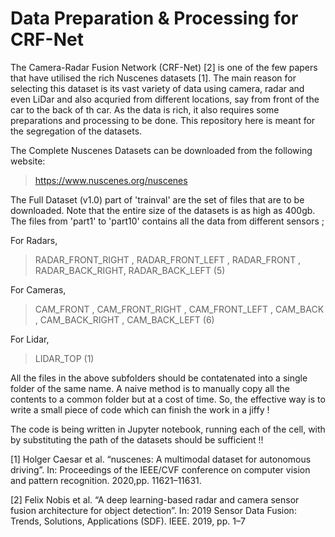# Data Preparation & Processing for CRF-Net
The Camera-Radar Fusion Network (CRF-Net) [2] is one of the few papers that have utilised the rich Nuscenes datasets [1]. The main reason for selecting this dataset is its vast variety of data using camera, radar and even LiDar and also acquried from different locations, say from front of the car to the back of th car. As the data is rich, it also requires some preparations and processing to be done. This repository here is meant for the segregation of the datasets. 

The Complete Nuscenes Datasets can be downloaded from the following website: 
> https://www.nuscenes.org/nuscenes

The Full Dataset (v1.0) part of 'trainval' are the set of files that are to be downloaded. Note that the entire size of the datasets is as high as 400gb. 
The files from 'part1' to 'part10' contains all the data from different sensors ;

For Radars, 
> RADAR_FRONT_RIGHT , RADAR_FRONT_LEFT , RADAR_FRONT , RADAR_BACK_RIGHT, RADAR_BACK_LEFT (5)

For Cameras, 
> CAM_FRONT , CAM_FRONT_RIGHT , CAM_FRONT_LEFT , CAM_BACK , CAM_BACK_RIGHT , CAM_BACK_LEFT (6)

For Lidar, 
>LIDAR_TOP (1)

All the files in the above subfolders should be contatenated into a single folder of the same name. A naive method is to manually copy all the contents to a common folder but at a cost of time. So, the effective way is to write a small piece of code which can finish the work in a jiffy ! 

The code is being written in Jupyter notebook, running each of the cell, with by substituting the path of the datasets should be sufficient !! 



[1] Holger Caesar et al. “nuscenes: A multimodal dataset for autonomous driving”. In: Proceedings of the IEEE/CVF conference on computer vision and pattern recognition. 2020,pp. 11621–11631.

[2] Felix Nobis et al. “A deep learning-based radar and camera sensor fusion architecture for object detection”. In: 2019 Sensor Data Fusion: Trends, Solutions, Applications (SDF). IEEE. 2019, pp. 1–7
